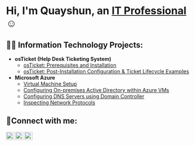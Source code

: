 <h1>Hi, I'm Quayshun, an <a href="https://www.linkedin.com/in/quayshun-jackson-7b5283234/">IT Professional</a>☺</h1>

<h2>👨‍💻 Information Technology Projects:</h2>

- <b>osTicket (Help Desk Ticketing System)</b>
  - [osTicket: Prerequisites and Installation](https://github.com/qjackson14/osticket-prereqs)
  - [osTicket: Post-Installation Configuration & Ticket Lifecycle Examples](https://github.com/qjackson14/osticket-postinstall)
- <b>Microsoft Azure</b>
  - [Virtual Machine Setup](https://github.com/qjackson14/VMsetup)
   - [Configuring On-premises Active Directory within Azure VMs](https://github.com/qjackson14/adazure)
  - [Configuring DNS Servers using Domain Controller](https://github.com/qjackson14/adazure)
  - [Inspecting Network Protocols](https://github.com/qjackson14/nsgs)

<h2>🤳Connect with me:</h2>

[<img align="left" alt="Josh | Twitter" width="22px" src="https://cdn.jsdelivr.net/npm/simple-icons@v3/icons/twitter.svg" />][twitter]
[<img align="left" alt="Josh | LinkedIn" width="22px" src="https://cdn.jsdelivr.net/npm/simple-icons@v3/icons/linkedin.svg" />][linkedin]
[<img align="left" alt="Josh | Instagram" width="22px" src="https://cdn.jsdelivr.net/npm/simple-icons@v3/icons/instagram.svg" />][instagram]

[twitter]: https://twitter.com/
[instagram]: https://www.instagram.com/
[linkedin]: https://linkedin.com/in/
